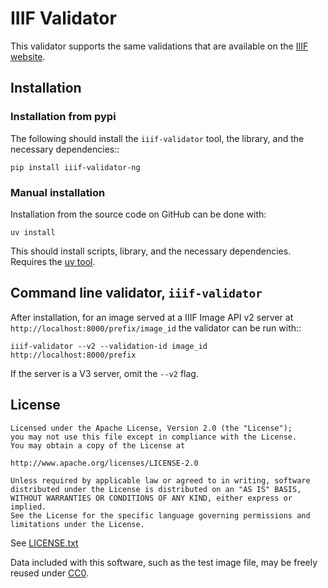 # IIIF Validator

This validator supports the same validations that are available on the
[IIIF website](http://iiif.io/).


## Installation
### Installation from pypi

The following should install the `iiif-validator` tool, the library, and the necessary dependencies::

```
pip install iiif-validator-ng
```

### Manual installation

Installation from the source code on GitHub can be done with:

```
uv install
```

This should install scripts, library, and the necessary dependencies.
Requires the [uv tool](https://docs.astral.sh/uv/).


## Command line validator, `iiif-validator`

After installation, for an image served at a IIIF Image API v2 server at
`http://localhost:8000/prefix/image_id` the validator can be run with::

```
iiif-validator --v2 --validation-id image_id http://localhost:8000/prefix
```

If the server is a V3 server, omit the `--v2` flag.


## License

```
Licensed under the Apache License, Version 2.0 (the "License");
you may not use this file except in compliance with the License.
You may obtain a copy of the License at

http://www.apache.org/licenses/LICENSE-2.0

Unless required by applicable law or agreed to in writing, software
distributed under the License is distributed on an "AS IS" BASIS,
WITHOUT WARRANTIES OR CONDITIONS OF ANY KIND, either express or implied.
See the License for the specific language governing permissions and
limitations under the License.
```

See [LICENSE.txt](./LICENSE.txt)

Data included with this software, such as the test image file, may be freely
reused under [CC0](https://creativecommons.org/publicdomain/zero/1.0/).
